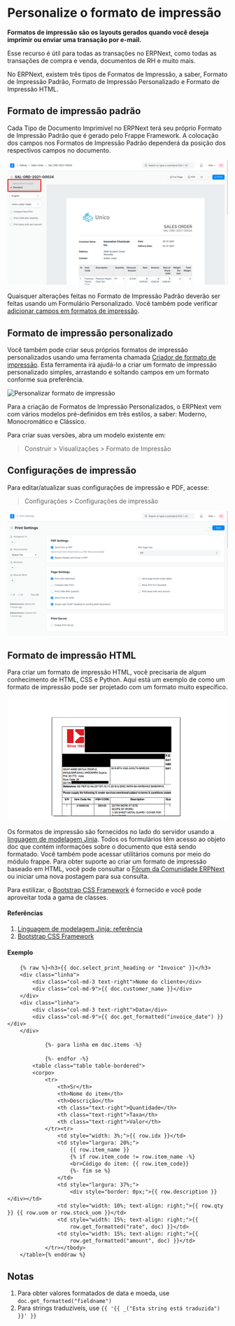 # Personalize o formato de impressão


**Formatos de impressão são os layouts gerados quando você deseja imprimir ou enviar uma transação por e-mail.**


Esse recurso é útil para todas as transações no ERPNext, como todas as transações de compra e venda, documentos de RH e muito mais.


No ERPNext, existem três tipos de Formatos de Impressão, a saber, Formato de Impressão Padrão, Formato de Impressão Personalizado e Formato de Impressão HTML.


## Formato de impressão padrão


Cada Tipo de Documento Imprimível no ERPNext terá seu próprio Formato de Impressão Padrão que é gerado pelo Frappe Framework. A colocação dos campos nos Formatos de Impressão Padrão dependerá da posição dos respectivos campos no documento.


![Formato de impressão padrão](/files/customize-standard-print-format.png)


Quaisquer alterações feitas no Formato de Impressão Padrão deverão ser feitas usando um Formulário Personalizado. Você também pode verificar [adicionar campos em formatos de impressão](/docs/v13/user/manual/en/customize-erpnext/articles/making-fields-visible-in-print-format).


## Formato de impressão personalizado


Você também pode criar seus próprios formatos de impressão personalizados usando uma ferramenta chamada [Criador de formato de impressão](/docs/v13/user/manual/en/setting-up/print/print-format-builder). Esta ferramenta irá ajudá-lo a criar um formato de impressão personalizado simples, arrastando e soltando campos em um formato conforme sua preferência.


![Personalizar formato de impressão](/files/customize-print-format.gif)


Para a criação de Formatos de Impressão Personalizados, o ERPNext vem com vários modelos pré-definidos em três estilos, a saber: Moderno, Monocromático e Clássico.


Para criar suas versões, abra um modelo existente em:



>
> Construir > Visualizações > Formato de Impressão
>
>
>


## Configurações de impressão


Para editar/atualizar suas configurações de impressão e PDF, acesse:



>
> Configurações > Configurações de impressão
>
>
>


![Configurações de impressão](/files/print-settings.png)


## Formato de impressão HTML


Para criar um formato de impressão HTML, você precisaria de algum conhecimento de HTML, CSS e Python. Aqui está um exemplo de como um formato de impressão pode ser projetado com um formato muito específico.


![Formato de impressão HTML](/files/customize-custom-print-format-1.png)


Os formatos de impressão são fornecidos no lado do servidor usando a [linguagem de modelagem Jinja](https://jinja.palletsprojects.com/en/3.0.x/templates/). Todos os formulários têm acesso ao objeto doc que contém informações sobre o documento que está sendo formatado. Você também pode acessar utilitários comuns por meio do módulo frappe. Para obter suporte ao criar um formato de impressão baseado em HTML, você pode consultar o [Fórum da Comunidade ERPNext](https://discuss.erpnext.com/) ou iniciar uma nova postagem para sua consulta.


Para estilizar, o [Bootstrap CSS Framework](http://getbootstrap.com/) é fornecido e você pode aproveitar toda a gama de classes.


#### Referências


1. [Linguagem de modelagem Jinja: referência](https://jinja.palletsprojects.com/en/3.0.x/templates/)
2. [Bootstrap CSS Framework](http://getbootstrap.com/)


#### Exemplo



```
    {% raw %}<h3>{{ doc.select_print_heading or "Invoice" }}</h3>
    <div class="linha">
        <div class="col-md-3 text-right">Nome do cliente</div>
        <div class="col-md-9">{{ doc.customer_name }}</div>
    </div>
    <div class="linha">
        <div class="col-md-3 text-right">Data</div>
        <div class="col-md-9">{{ doc.get_formatted("invoice_date") }}</div>
    </div>

            {%- para linha em doc.items -%}

            {%- endfor -%}
        <table class="table table-bordered">
        <corpo>
            <tr>
                <th>Sr</th>
                <th>Nome do item</th>
                <th>Descrição</th>
                <th class="text-right">Quantidade</th>
                <th class="text-right">Taxa</th>
                <th class="text-right">Valor</th>
            </tr><tr>
                <td style="width: 3%;">{{ row.idx }}</td>
                <td style="largura: 20%;">
                    {{ row.item_name }}
                    {% if row.item_code != row.item_name -%}
                    <br>Código do item: {{ row.item_code}}
                    {%- fim se %}
                </td>
                <td style="largura: 37%;">
                    <div style="border: 0px;">{{ row.description }}</div></td>
                <td style="width: 10%; text-align: right;">{{ row.qty }} {{ row.uom or row.stock_uom }}</td>
                <td style="width: 15%; text-align: right;">{{
                    row.get_formatted("rate", doc) }}</td>
                <td style="width: 15%; text-align: right;">{{
                    row.get_formatted("amount", doc) }}</td>
            </tr></tbody>
    </table>{% enddraw %}

```

## Notas


1. Para obter valores formatados de data e moeda, use `doc.get_formatted("fieldname")`
2. Para strings traduzíveis, use `{{ '{{ _("Esta string está traduzida") }}' }}`